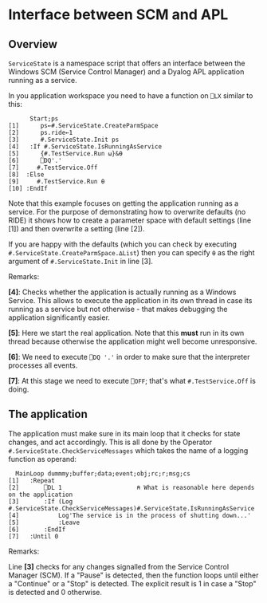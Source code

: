# Interface between SCM and APL


## Overview 
```ServiceState``` is a namespace script that offers an interface between the Windows SCM (Service Control Manager) and a Dyalog APL application running as a service.
 
In you application workspace you need to have a function on `⎕LX` similar to this:

```
      Start;ps
[1]      ps←#.ServiceState.CreateParmSpace
[2]      ps.ride←1
[3]      #.ServiceState.Init ps
[4]   :If #.ServiceState.IsRunningAsService
[5]      {#.TestService.Run ⍵}&⍬
[6]      ⎕DQ'.'
[7]     #.TestService.Off
[8]  :Else
[9]     #.TestService.Run ⍬
[10] :EndIf
```

Note that this example focuses on getting the application running as a service. For the purpose of demonstrating how to overwrite defaults (no RIDE) it shows how to create a parameter space with default settings (line [1]) and then overwrite a setting (line [2]).

If you are happy with the defaults (which you can check by executing `#.ServiceState.CreateParmSpace.∆List`) then you can specify `⍬` as the right argument of `#.ServiceState.Init` in line [3].

Remarks:

**[4]**: Checks whether the application is actually running as a Windows Service. This allows to execute the application in its own thread in case its running as a service but not otherwise - that makes debugging the application significantly easier.

**[5]**: Here we start the real application. Note that this **must** run in its own thread because otherwise the application might well become unresponsive.

**[6]**: We need to execute `⎕DQ '.'` in order to make sure that the interpreter processes all events.

**[7]**: At this stage we need to execute `⎕OFF`; that's what `#.TestService.Off` is doing.

## The application 

The application must make sure in its main loop that it checks for state changes, and act accordingly. This is all done by the Operator `#.ServiceState.CheckServiceMessages` which takes the name of a logging function as operand:

```
  MainLoop dummmy;buffer;data;event;obj;rc;r;msg;cs
[1]   :Repeat
[2]       ⎕DL 1                     ⍝ What is reasonable here depends on the application
[3]       :If (Log #.ServiceState.CheckServiceMessages)#.ServiceState.IsRunningAsService
[4]           Log'The service is in the process of shutting down...'
[5]           :Leave
[6]       :EndIf
[7]   :Until 0
``` 

Remarks:

Line **[3]** checks for any changes signalled from the Service Control Manager (SCM). If a "Pause" is detected, then the function loops until either a "Continue" or a "Stop" is detected. The explicit result is 1 in case a "Stop" is detected and 0 otherwise.